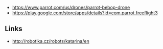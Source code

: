* https://www.parrot.com/us/drones/parrot-bebop-drone
* https://play.google.com/store/apps/details?id=com.parrot.freeflight3

## Links

* http://robotika.cz/robots/katarina/en
